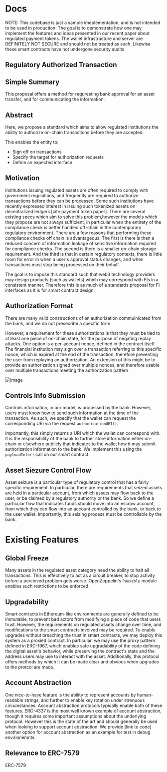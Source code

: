 # Docs

NOTE: This codebase is just a sample imeplementation, and is not intended to be used in production.
The goal is to demonstrate how one may implement the features and ideas presented in our recent paper about 
regulated payment tokens. 
The wallet infrastructure and server are DEFINITELY NOT SECURE and should not be treated as such. 
Likewise these smart contracts have not undergone security audits. 

## Regulatory Authorized Transaction

## Simple Summary
This proposal offers a method for requresting bank approval for an asset transfer, and for communicating the information.

## Abstract

Here, we propose a standard which aims to allow regulated institutions the ability to authorize on-chain transactions before they are accepted. 

This enables the entity to:
- Sign off on transactions
- Specify the target for authorization requests
- Define an expected interface

## Motivation

Institutions issuing regulated assets are often required to comply with government regulations, and frequently are required to authorize transactions before they can be processed. 
Some such institutions have recently expressed interest in issuing such tokenized assets on decentralized ledgers [cite payment token paper]. 
There are several existing specs which aim to solve this problem,however the models which they propose are not always sufficient, in particular when the entirety of the compliance check is better handled off-chain in the contemporary regulatory environment. 
There are a few reasons that performing these compliance checks off chain is advantageous. 
The first is there is then a reduced concern of information leakage of sensitive information required for compliance checks. The second is there is a smaller on-chain storage requirement. And the third is that in certain regulatory contexts, there is little room for error in when a user's approval status changes, and when transactions must stop being processed on their behalf.

The goal is to impose this standard such that web3 technology providers may design products (such as wallets) which may correspond with FIs in a consistent manner. Therefore this is as much of a standards proposal for FI interfaces as it is for smart contract design.

## Authorization Format

There are many valid constructions of an authorization commuinicated from the bank, and we do not presecribe a specific form. 

However, a requirement for these authorizations is that they must be tied to at least one piece of on-chain state, for the purpose of negating replay attacks.
One option is a per-account nonce, defined in the contract itself. The financial institution may sign over a transaction referring to this specific nonce, which is expired at the end of the transaction, therefore preventing the user from replaying an authorization. 
An extension of this might be to provide an authorization signed over multiple nonces, and therefore usable over multiple transactions meeting the authorization pattern.

![image](https://hackmd.io/_uploads/rkhTvQ-bxx.png)



## Controls Info Submission

Controls information, in our model, is processed by the bank. However, users must know how to send such information 
at the time of the transaction. As such, we specify that the wallet can request the corresponding URI via the request `authorizationURI()`.

Importantly, this simply returns a URI which the wallet can correspond with. It is the responsibility of the bank
to further store information either on-chain or elsewhere publicly that indicates to the wallet how it may 
submit authorization information to the bank. 
We implement this using the `payloadInfo()` call on our smart contract. 

<!--- Insert diagram here showing payload info, maybe an XML window ---> 

## Asset Siezure Control Flow

Asset seizure is a particular type of regulatory control that has a fairly specific requirement. 
In particular, there are requirements that seized assets are held in a particular account, from which
assets may flow back to the user, or be claimed by a regulatory authority or the bank. 
So we define a particular flow that indicates funds should move into an escrow account, from which they can flow into an account controlled
by the bank, or back to the user wallet. 
Importantly, this seizing process must be controllable by the bank.

# Existing Features

## Global Freeze

Many assets in the regulated asset category need the ability to halt all transactions. 
This is effectively to act as a circuit breaker, to stop activity before a percieved problem gets worse. 
OpenZeppelin's `Pausable` module enables such restrictions to be enforced. 

## Upgradability

Smart contracts in Ethereum-like environments are generally defined to be immutable, to prevent bad actors from modifying a piece of code that users trust. 
However, the requirements on regulated assets change over time, and modifications to the smart contracts involved may be required. 
To enable upgrades without breaching the trust in smart contracts, we may deploy this system as a proxied contract. 
In particular, we may use the proxy pattern defined in ERC-1967, which enables safe upgradability of the code defining the digital asset's behavior, while preserving the contract's state and the address users may use to interact with the asset. Additionally, this protocol offers methods by which it can be made clear and obvious when upgrades to the protcol are made. 

## Account Abstraction

One nice-to-have feature is the ability to represent accounts by human-readable strings, and further to enable key rotation under strenuous circumstances. Account abstraction protocols typically enable both of these features. 
ERC-4337 is the most well known example of account abstraction, though it requires some important assumptions about the underlying protocol. However this is the state of the art and should generally be used when looking to support account abstraction. 
We provide [link to code] another option for account abstraction as an example for test in debug envirionemnts. 

## Relevance to ERC-7579

ERC-7579